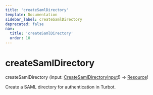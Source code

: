```yaml
---
title: 'createSamlDirectory'
template: Documentation
sidebar_label: createSamlDirectory
deprecated: false
nav:
  title: 'createSamlDirectory'
  order: 10
---
```


# createSamlDirectory

<div className="pb-4 font-roboto-slab text-lg"><span className="font-bold">createSamlDirectory</span> <span style={{'fontWeight':400,'fontSize':'0.85em'}}>(input: <a href="/guardrails/docs/reference/graphql/input/CreateSamlDirectoryInput">CreateSamlDirectoryInput</a>!) &rarr; <a href="/guardrails/docs/reference/graphql/object/Resource">Resource</a>!</span>
</div>



Create a SAML directory for authentication in Turbot.